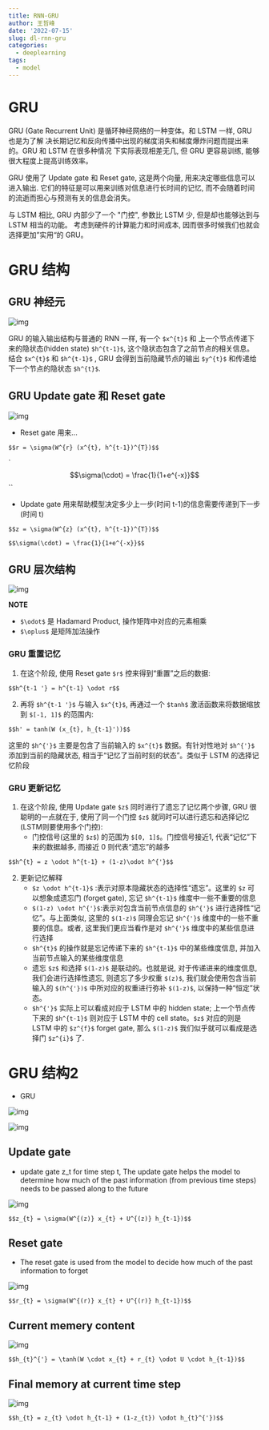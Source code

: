 ```yaml
---
title: RNN-GRU
author: 王哲峰
date: '2022-07-15'
slug: dl-rnn-gru
categories:
  - deeplearning
tags:
  - model
---
```


# GRU

GRU (Gate Recurrent Unit) 是循环神经网络的一种变体。和 LSTM 一样, GRU 也是为了解
决长期记忆和反向传播中出现的梯度消失和梯度爆炸问题而提出来的。GRU 和 LSTM 在很多种情况
下实际表现相差无几, 但 GRU 更容易训练, 能够很大程度上提高训练效率。

GRU 使用了 Update gate 和 Reset gate, 这是两个向量, 用来决定哪些信息可以进入输出. 
它们的特征是可以用来训练对信息进行长时间的记忆, 而不会随着时间的流逝而担心与预测有关的信息会消失。

与 LSTM 相比, GRU 内部少了一个 "门控", 参数比 LSTM 少, 但是却也能够达到与 LSTM 相当的功能。
考虑到硬件的计算能力和时间成本, 因而很多时候我们也就会选择更加”实用“的 GRU。

# GRU 结构

## GRU 神经元

![img](images/GRU.jpg)

GRU 的输入输出结构与普通的 RNN 一样, 有一个 `$x^{t}$` 和 上一个节点传递下来的隐状态(hidden state) `$h^{t-1}$`, 
这个隐状态包含了之前节点的相关信息。结合 `$x^{t}$` 和 `$h^{t-1}$` , GRU 会得到当前隐藏节点的输出 `$y^{t}$` 
和传递给下一个节点的隐状态 `$h^{t}$`.


## GRU Update gate 和 Reset gate

![img](images/GRU_r_z.jpg)

- Reset gate 用来...

`$$r = \sigma(W^{r} (x^{t}, h^{t-1})^{T})$$`

`$$\sigma(\cdot) = \frac{1}{1+e^{-x}}$$``

- Update gate 用来帮助模型决定多少上一步(时间 t-1)的信息需要传递到下一步(时间 t)

`$$z = \sigma(W^{z} (x^{t}, h^{t-1})^{T})$$`

`$$\sigma(\cdot) = \frac{1}{1+e^{-x}}$$`

## GRU 层次结构

![img](images/GRU_unit.png)

**NOTE**

- `$\odot$` 是 Hadamard Product, 操作矩阵中对应的元素相乘
- `$\oplus$` 是矩阵加法操作

### GRU 重置记忆

1. 在这个阶段, 使用 Reset gate `$r$` 控来得到“重置”之后的数据:
      
`$$h^{t-1 '} = h^{t-1} \odot r$$`

2. 再将 `$h^{t-1 '}$` 与输入 `$x^{t}$`, 再通过一个 `$tanh$` 激活函数来将数据缩放到 `$[-1, 1]$` 的范围内:

`$$h' = tanh(W (x_{t}, h_{t-1}'))$$`

这里的 `$h^{'}$` 主要是包含了当前输入的 `$x^{t}$` 数据。有针对性地对 `$h^{'}$` 添加到当前的隐藏状态, 
相当于“记忆了当前时刻的状态”。类似于 LSTM 的选择记忆阶段

### GRU 更新记忆

1. 在这个阶段, 使用 Update gate `$z$` 同时进行了遗忘了记忆两个步骤, GRU 很聪明的一点就在于, 使用了同一个门控 `$z$` 就同时可以进行遗忘和选择记忆(LSTM则要使用多个门控):
    - 门控信号(这里的 `$z$`) 的范围为 `$[0, 1]$`。门控信号接近1, 代表“记忆”下来的数据越多, 而接近 0 则代表“遗忘”的越多

`$$h^{t} = z \odot h^{t-1} + (1-z)\odot h^{'}$$`

2. 更新记忆解释
    - `$z \odot h^{t-1}$` :表示对原本隐藏状态的选择性“遗忘”。这里的
      `$z` 可以想象成遗忘门 (forget gate), 忘记 `$h^{t-1}$` 维度中一些不重要的信息
    - `$(1-z) \odot h^{'}$`:表示对包含当前节点信息的 `$h^{'}$` 进行选择性“记忆”。与上面类似, 
      这里的 `$(1-z)$` 同理会忘记 `$h^{'}$` 维度中的一些不重要的信息。或者, 这里我们更应当看作是对
      `$h^{'}$` 维度中的某些信息进行选择
    - `$h^{t}$` 的操作就是忘记传递下来的 `$h^{t-1}$` 中的某些维度信息, 并加入当前节点输入的某些维度信息
    - 遗忘 `$z$` 和选择 `$(1-z)$` 是联动的。也就是说, 对于传递进来的维度信息, 我们会进行选择性遗忘, 则遗忘了多少权重
      `$(z)$`, 我们就会使用包含当前输入的 `$(h^{'})$` 中所对应的权重进行弥补 `$(1-z)$`, 以保持一种“恒定”状态。
    - `$h^{'}$` 实际上可以看成对应于 LSTM 中的 hidden state; 上一个节点传下来的 `$h^{t-1}$` 则对应于 LSTM 中的 cell
      state。`$z$` 对应的则是 LSTM 中的 `$z^{f}$` forget gate, 那么 `$(1-z)$` 我们似乎就可以看成是选择门 `$z^{i}$` 了.

# GRU 结构2

- GRU 

![img](images/GRU_rnn.png)

![img](images/GRU_unit2.png)

## Update gate

 - update gate z_t for time step t, The update gate helps the model to determine how much of the past information (from previous time steps) needs to be passed along to the future

![img](images/GRU_z.png)

`$$z_{t} = \sigma(W^{(z)} x_{t} + U^{(z)} h_{t-1})$$`

## Reset gate

- The reset gate is used from the model to decide how much of the past information to forget

![img](images/GRU_r.png)

`$$r_{t} = \sigma(W^{(r)} x_{t} + U^{(r)} h_{t-1})$$`

## Current memery content

![img](images/GRU_current.png)

`$$h_{t}^{'} = \tanh(W \cdot x_{t} + r_{t} \odot U \cdot h_{t-1})$$`

## Final memory at current time step

![img](images/GRU_output.png)

`$$h_{t} = z_{t} \odot h_{t-1} + (1-z_{t}) \odot h_{t}^{'})$$`

